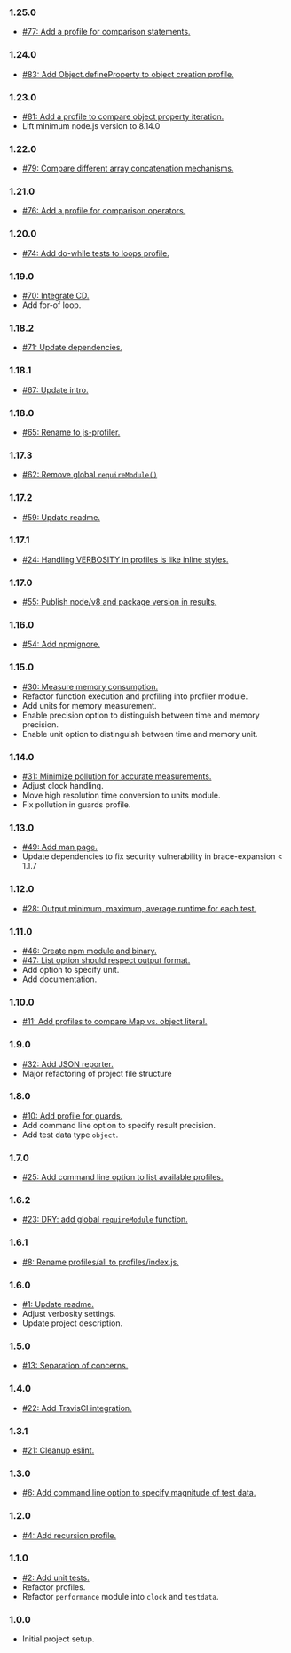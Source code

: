 ### 1.25.0
* [#77: Add a profile for comparison statements.](https://github.com/haensl/js-profiler/issues/77)

### 1.24.0
* [#83: Add Object.defineProperty to object creation profile.](https://github.com/haensl/js-profiler/issues/83)

### 1.23.0
* [#81: Add a profile to compare object property iteration.](https://github.com/haensl/js-profiler/issues/81)
* Lift minimum node.js version to 8.14.0

### 1.22.0
* [#79: Compare different array concatenation mechanisms.](https://github.com/haensl/js-profiler/issues/79)

### 1.21.0
* [#76: Add a profile for comparison operators.](https://github.com/haensl/js-profiler/issues/76)

### 1.20.0
* [#74: Add do-while tests to loops profile.](https://github.com/haensl/js-profiler/issues/74)

### 1.19.0
* [#70: Integrate CD.](https://github.com/haensl/js-profiler/issues/70)
* Add for-of loop.

### 1.18.2
* [#71: Update dependencies.](https://github.com/haensl/js-profiler/issues/71)

### 1.18.1
* [#67: Update intro.](https://github.com/haensl/js-profiler/issues/67)

### 1.18.0
* [#65: Rename to js-profiler.](https://github.com/haensl/js-performance/issues/65)

### 1.17.3
* [#62: Remove global `requireModule()`](https://github.com/haensl/js-performance/issues/62)

### 1.17.2
* [#59: Update readme.](https://github.com/haensl/js-performance/issues/59)

### 1.17.1
* [#24: Handling VERBOSITY in profiles is like inline styles.](https://github.com/haensl/js-performance/issues/24)

### 1.17.0
* [#55: Publish node/v8 and package version in results.](https://github.com/haensl/js-performance/issues/55)

### 1.16.0
* [#54: Add npmignore.](https://github.com/haensl/js-performance/issues/54)

### 1.15.0
* [#30: Measure memory consumption.](https://github.com/haensl/js-performance/issues/30)
* Refactor function execution and profiling into profiler module.
* Add units for memory measurement.
* Enable precision option to distinguish between time and memory precision.
* Enable unit option to distinguish between time and memory unit.

### 1.14.0
* [#31: Minimize pollution for accurate measurements.](https://github.com/haensl/js-performance/issues/31)
* Adjust clock handling.
* Move high resolution time conversion to units module.
* Fix pollution in guards profile.

### 1.13.0
* [#49: Add man page.](https://github.com/haensl/js-performance/issues/49)
* Update dependencies to fix security vulnerability in brace-expansion < 1.1.7

### 1.12.0
* [#28: Output minimum, maximum, average runtime for each test.](https://github.com/haensl/js-performance/issues/28)

### 1.11.0
* [#46: Create npm module and binary.](https://github.com/haensl/js-performance/issues/46)
* [#47: List option should respect output format.](https://github.com/haensl/js-performance/issues/47)
* Add option to specify unit.
* Add documentation.

### 1.10.0
* [#11: Add profiles to compare Map vs. object literal.](https://github.com/haensl/js-performance/issues/11)

### 1.9.0
* [#32: Add JSON reporter.](https://github.com/haensl/js-performance/issues/32)
* Major refactoring of project file structure

### 1.8.0
* [#10: Add profile for guards.](https://github.com/haensl/js-performance/issues/10)
* Add command line option to specify result precision.
* Add test data type `object`.

### 1.7.0
* [#25: Add command line option to list available profiles.](https://github.com/haensl/js-performance/issues/25)

### 1.6.2
* [#23: DRY: add global `requireModule` function.](https://github.com/haensl/js-performance/issues/23)

### 1.6.1
* [#8: Rename profiles/all to profiles/index.js.](https://github.com/haensl/js-performance/issues/8)

### 1.6.0
* [#1: Update readme.](https://github.com/haensl/js-performance/issues/1)
* Adjust verbosity settings.
* Update project description.

### 1.5.0
* [#13: Separation of concerns.](https://github.com/haensl/js-performance/issues/13)

### 1.4.0
* [#22: Add TravisCI integration.](https://github.com/haensl/js-performance/issues/22)

### 1.3.1
* [#21: Cleanup eslint.](https://github.com/haensl/js-performance/issues/21)

### 1.3.0
* [#6: Add command line option to specify magnitude of test data.](https://github.com/haensl/js-performance/issues/6)

### 1.2.0
* [#4: Add recursion profile.](https://github.com/haensl/js-performance/issues/4)

### 1.1.0
* [#2: Add unit tests.](https://github.com/haensl/js-performance/issues/2)
* Refactor profiles.
* Refactor `performance` module into `clock` and `testdata`.

### 1.0.0
* Initial project setup.
